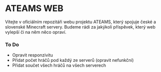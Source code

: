 # ATEAMS WEB
Vítejte v oficiálním repozitáři webu projektu ATEAMS, který spojuje české a slovenské Minecraft servery.
Budeme rádi za jakýkoli příspěvek, který web vylepší či na něm něco opraví.

### To Do
- Opravit responzivitu
- Přidat počet hráčů pod každý ze serverů (opravit nefunkční)
- Přidat součet všech hráčů na všech serverech
